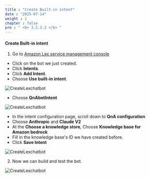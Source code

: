 ```yaml
---
title : "Create Built-in intent"
date : "2025-07-14"
weight : 2
chapter : false
pre : " <b> 3.2.2.2 </b> "
---
```



#### Create Built-in intent

1. Go to [Amazon Lex service management console](https://console.aws.amazon.com/lexv2/home)
  + Click on the bot we just created.
  + Click **Intents**.
  + Click **Add Intent**.
  + Choose **Use built-in intent**.

  ![CreateLexchatbot](/images/3.createchatbot/CreateChatbotLex4.11.png)

  + Choose **QnAbotIntent**

  ![CreateLexchatbot](/images/3.createchatbot/CreateChatbotLex4.12.png)

  + In the intent configuration page, scroll down to **QnA configuration**
  + Choose **Anthropic** and **Claude V2**
  + At the **Choose a knowledge store**, Choose **Knowledge base for Amazon bedrock**
  + Fill in the knowledge base's ID we have created before.
  + Click **Save Intent**

  ![CreateLexchatbot](/images/3.createchatbot/CreateChatbotLex4.13.png)

2. Now we can build and test the bot.

![CreateLexchatbot](/images/3.createchatbot/CreateChatbotLex4.14.png)